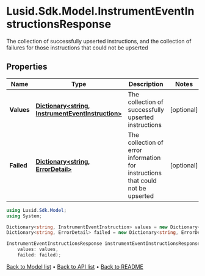 # Lusid.Sdk.Model.InstrumentEventInstructionsResponse
The collection of successfully upserted instructions, and the collection of failures for those instructions that could not be upserted

## Properties

Name | Type | Description | Notes
------------ | ------------- | ------------- | -------------
**Values** | [**Dictionary&lt;string, InstrumentEventInstruction&gt;**](InstrumentEventInstruction.md) | The collection of successfully upserted instructions | [optional] 
**Failed** | [**Dictionary&lt;string, ErrorDetail&gt;**](ErrorDetail.md) | The collection of error information for instructions that could not be upserted | [optional] 

```csharp
using Lusid.Sdk.Model;
using System;

Dictionary<string, InstrumentEventInstruction> values = new Dictionary<string, InstrumentEventInstruction>();
Dictionary<string, ErrorDetail> failed = new Dictionary<string, ErrorDetail>();

InstrumentEventInstructionsResponse instrumentEventInstructionsResponseInstance = new InstrumentEventInstructionsResponse(
    values: values,
    failed: failed);
```

[Back to Model list](../README.md#documentation-for-models) &#8226; [Back to API list](../README.md#documentation-for-api-endpoints) &#8226; [Back to README](../README.md)
